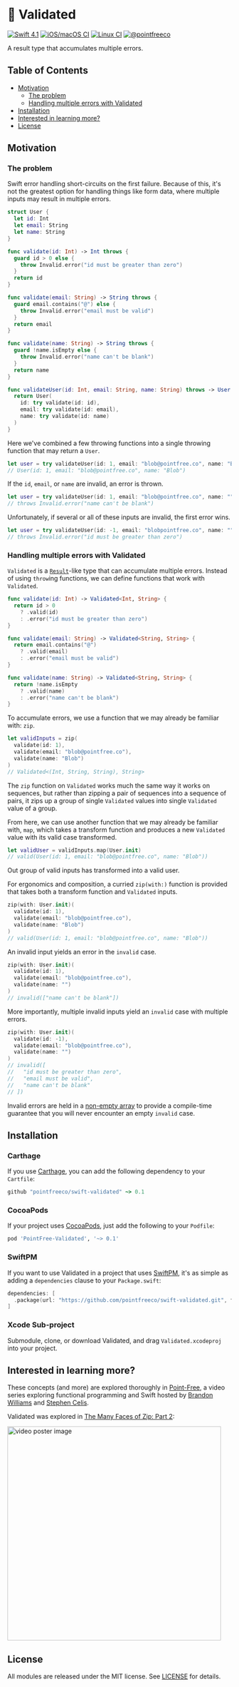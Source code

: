 # 🛂 Validated

[![Swift 4.1](https://img.shields.io/badge/swift-4.1-ED523F.svg?style=flat)](https://swift.org/download/)
[![iOS/macOS CI](https://img.shields.io/circleci/project/github/pointfreeco/swift-validated/master.svg?label=ios/macos)](https://circleci.com/gh/pointfreeco/swift-validated)
[![Linux CI](https://img.shields.io/travis/pointfreeco/swift-validated/master.svg?label=linux)](https://travis-ci.org/pointfreeco/swift-validated)
[![@pointfreeco](https://img.shields.io/badge/contact-@pointfreeco-5AA9E7.svg?style=flat)](https://twitter.com/pointfreeco)

A result type that accumulates multiple errors.

## Table of Contents

  - [Motivation](#motivation)
      - [The problem](#the-problem)
      - [Handling multiple errors with Validated](#handling-multiple-errors-with-validated)
  - [Installation](#installation)
  - [Interested in learning more?](#interested-in-learning-more)
  - [License](#license)

## Motivation

### The problem

Swift error handling short-circuits on the first failure. Because of this, it's not the greatest option for handling things like form data, where multiple inputs may result in multiple errors.

``` swift
struct User {
  let id: Int
  let email: String
  let name: String
}

func validate(id: Int) -> Int throws {
  guard id > 0 else {
    throw Invalid.error("id must be greater than zero")
  }
  return id
}

func validate(email: String) -> String throws {
  guard email.contains("@") else {
    throw Invalid.error("email must be valid")
  }
  return email
}

func validate(name: String) -> String throws {
  guard !name.isEmpty else {
    throw Invalid.error("name can't be blank")
  }
  return name
}

func validateUser(id: Int, email: String, name: String) throws -> User {
  return User(
    id: try validate(id: id),
    email: try validate(id: email),
    name: try validate(id: name)
  )
}
```

Here we've combined a few throwing functions into a single throwing function that may return a `User`.

``` swift
let user = try validateUser(id: 1, email: "blob@pointfree.co", name: "Blob")
// User(id: 1, email: "blob@pointfree.co", name: "Blob")
```

If the `id`, `email`, or `name` are invalid, an error is thrown.

``` swift
let user = try validateUser(id: 1, email: "blob@pointfree.co", name: "")
// throws Invalid.error("name can't be blank")
```

Unfortunately, if several or all of these inputs are invalid, the first error wins.

``` swift
let user = try validateUser(id: -1, email: "blobpointfree.co", name: "")
// throws Invalid.error("id must be greater than zero")
```

### Handling multiple errors with Validated

`Validated` is a [`Result`](https://github.com/antitypical/Result)-like type that can accumulate multiple errors. Instead of using `throw`ing functions, we can define functions that work with `Validated`.

``` swift
func validate(id: Int) -> Validated<Int, String> {
  return id > 0
    ? .valid(id)
    : .error("id must be greater than zero")
}

func validate(email: String) -> Validated<String, String> {
  return email.contains("@")
    ? .valid(email)
    : .error("email must be valid")
}

func validate(name: String) -> Validated<String, String> {
  return !name.isEmpty
    ? .valid(name)
    : .error("name can't be blank")
}
```

To accumulate errors, we use a function that we may already be familiar with: `zip`. 

``` swift
let validInputs = zip(
  validate(id: 1),
  validate(email: "blob@pointfree.co"),
  validate(name: "Blob")
)
// Validated<(Int, String, String), String>
```

The `zip` function on `Validated` works much the same way it works on sequences, but rather than zipping a pair of sequences into a sequence of pairs, it zips up a group of single `Validated` values into single `Validated` value of a group.

From here, we can use another function that we may already be familiar with, `map`, which takes a transform function and produces a new `Validated` value with its valid case transformed.

``` swift
let validUser = validInputs.map(User.init)
// valid(User(id: 1, email: "blob@pointfree.co", name: "Blob"))
```

Out group of valid inputs has transformed into a valid user.

For ergonomics and composition, a curried `zip(with:)` function is provided that takes both a transform function and `Validated` inputs.

``` swift
zip(with: User.init)(
  validate(id: 1),
  validate(email: "blob@pointfree.co"),
  validate(name: "Blob")
)
// valid(User(id: 1, email: "blob@pointfree.co", name: "Blob"))
```

An invalid input yields an error in the `invalid` case.

``` swift
zip(with: User.init)(
  validate(id: 1),
  validate(email: "blob@pointfree.co"),
  validate(name: "")
)
// invalid(["name can't be blank"])
```

More importantly, multiple invalid inputs yield an `invalid` case with multiple errors.

``` swift
zip(with: User.init)(
  validate(id: -1),
  validate(email: "blob@pointfree.co"),
  validate(name: "")
)
// invalid([
//   "id must be greater than zero",
//   "email must be valid",
//   "name can't be blank"
// ])
```

Invalid errors are held in a [non-empty array](https://github.com/pointfreeco/swift-nonempty.git) to provide a compile-time guarantee that you will never encounter an empty `invalid` case.

## Installation

### Carthage

If you use [Carthage](https://github.com/Carthage/Carthage), you can add the following dependency to your `Cartfile`:

``` ruby
github "pointfreeco/swift-validated" ~> 0.1
```

### CocoaPods

If your project uses [CocoaPods](https://cocoapods.org), just add the following to your `Podfile`:

``` ruby
pod 'PointFree-Validated', '~> 0.1'
```

### SwiftPM

If you want to use Validated in a project that uses [SwiftPM](https://swift.org/package-manager/), it's as simple as adding a `dependencies` clause to your `Package.swift`:

``` swift
dependencies: [
  .package(url: "https://github.com/pointfreeco/swift-validated.git", from: "0.1.0")
]
```

### Xcode Sub-project

Submodule, clone, or download Validated, and drag `Validated.xcodeproj` into your project.

## Interested in learning more?

These concepts (and more) are explored thoroughly in [Point-Free](https://www.pointfree.co), a video series exploring functional programming and Swift hosted by [Brandon Williams](https://github.com/mbrandonw) and [Stephen Celis](https://github.com/stephencelis).

Validated was explored in [The Many Faces of Zip: Part 2](https://www.pointfree.co/episodes/ep24-the-many-faces-of-zip-part-2):

<a href="https://www.pointfree.co/episodes/ep24-the-many-faces-of-zip-part-2">
  <img alt="video poster image" src="https://d1hf1soyumxcgv.cloudfront.net/0024-zip-pt2/poster.jpg" width="480">
</a>

## License

All modules are released under the MIT license. See [LICENSE](LICENSE) for details.
